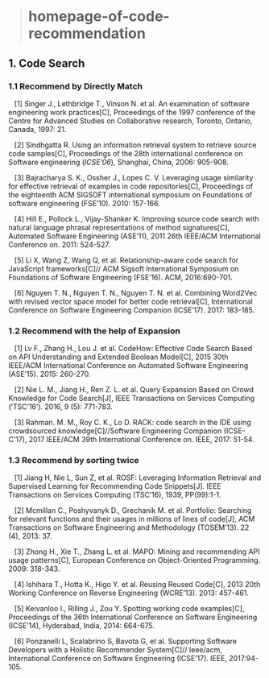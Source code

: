 ># homepage-of-code-recommendation

## 1. Code Search
### 1.1 Recommend by Directly Match
  
    [1] Singer J., Lethbridge T., Vinson N. et al. An examination of software engineering work practices[C], Proceedings of the 1997 conference of the Centre for Advanced Studies on Collaborative research, Toronto, Ontario, Canada, 1997: 21.
    
    [2] Sindhgatta R. Using an information retrieval system to retrieve source code samples[C], Proceedings of the 28th international conference on Software engineering (*ICSE’06*), Shanghai, China, 2006: 905-908.
    
    [3] Bajracharya S. K., Ossher J., Lopes C. V. Leveraging usage similarity for effective retrieval of examples in code repositories[C], Proceedings of the eighteenth ACM SIGSOFT international symposium on Foundations of software engineering (FSE’10). 2010: 157-166.
    
    [4] Hill E., Pollock L., Vijay-Shanker K. Improving source code search with natural language phrasal representations of method signatures[C], Automated Software Engineering (ASE’11), 2011 26th IEEE/ACM International Conference on. 2011: 524-527.
    
    [5] Li X, Wang Z, Wang Q, et al. Relationship-aware code search for JavaScript frameworks[C]// ACM Sigsoft International Symposium on Foundations of Software Engineering (FSE’16). ACM, 2016:690-701.
    
    [6] Nguyen T. N., Nguyen T. N., Nguyen T. N. et al. Combining Word2Vec with revised vector space model for better code retrieval[C], International Conference on Software Engineering Companion (ICSE’17). 2017: 183-185.


### 1.2 Recommend with the help of Expansion
    
    [1] Lv F., Zhang H., Lou J. et al. CodeHow: Effective Code Search Based on API Understanding and Extended Boolean Model[C], 2015 30th IEEE/ACM International Conference on Automated Software Engineering (ASE’15). 2015: 260-270.
    
    [2] Nie L. M., Jiang H., Ren Z. L. et al. Query Expansion Based on Crowd Knowledge for Code Search[J], IEEE Transactions on Services Computing (‘TSC’16’). 2016, 9 (5): 771-783.
    
    [3] Rahman. M. M., Roy C. K., Lo D. RACK: code search in the IDE using crowdsourced knowledge[C]//Software Engineering Companion (ICSE-C’17), 2017 IEEE/ACM 39th International Conference on. IEEE, 2017: 51-54.
    

  ### 1.3 Recommend by sorting twice
  
    [1] Jiang H, Nie L, Sun Z, et al. ROSF: Leveraging Information Retrieval and Supervised Learning for Recommending Code Snippets[J]. IEEE Transactions on Services Computing (TSC’16), 1939, PP(99):1-1.
  
    [2] Mcmillan C., Poshyvanyk D., Grechanik M. et al. Portfolio: Searching for relevant functions and their usages in millions of lines of code[J], ACM Transactions on Software Engineering and Methodology (TOSEM’13). 22 (4), 2013: 37.
    
    [3] Zhong H., Xie T., Zhang L. et al. MAPO: Mining and recommending API usage patterns[C], European Conference on Object-Oriented Programming. 2009: 318-343.
    
    [4] Ishihara T., Hotta K., Higo Y. et al. Reusing Reused Code[C], 2013 20th Working Conference on Reverse Engineering (WCRE’13). 2013: 457-461.
    
    [5] Keivanloo I., Rilling J., Zou Y. Spotting working code examples[C], Proceedings of the 36th International Conference on Software Engineering (ICSE’14), Hyderabad, India, 2014: 664-675.
    
    [6] Ponzanelli L, Scalabrino S, Bavota G, et al. Supporting Software Developers with a Holistic Recommender System[C]// Ieee/acm, International Conference on Software Engineering (ICSE’17). IEEE, 2017:94-105.


